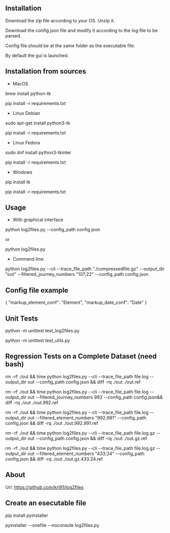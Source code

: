 Installation
------------

Download the zip file according to your OS.
Unzip it.

Download the config.json file and modify it according to the log file to be parsed.

Config file should be at the same folder as the executable file.

By default the gui is launched.

Installation from sources
-------------------------

- MacOS

brew install python-tk

pip install -r requirements.txt

- Linux Debian

sudo apt-get install python3-tk

pip install -r requirements.txt

- Linux Fedora

sudo dnf install python3-tkinter

pip install -r requirements.txt

- Windows

pip install tk

pip install -r requirements.txt

Usage
-----

- With graphical interface 

python log2files.py --config_path config.json

or

python log2files.py

- Command line:

python log2files.py --cli --trace_file_path "./compressedfile.gz" --output_dir "out" --filtered_journey_numbers "107;22" --config_path config.json

Config file example
-------------------
{
    "markup_element_conf": "Element",
    "markup_date_conf": "Date"
}


Unit Tests
----------

python -m unittest test_log2files.py

python -m unittest test_utils.py


Regression Tests on a Complete Dataset (need bash)
--------------------------------------------------

rm -rf ./out && time python log2files.py --cli --trace_file_path file.log --output_dir out --config_path config.json && diff -rq ./out ./out.ref
 
rm -rf ./out && time python log2files.py --cli --trace_file_path file.log --output_dir out --filtered_journey_numbers 992 --config_path config.json&& diff -rq ./out ./out.992.ref

rm -rf ./out && time python log2files.py --cli --trace_file_path file.log --output_dir out --filtered_element_numbers "992;991" --config_path config.json && diff -rq ./out ./out.992.991.ref

rm -rf ./out && time python log2files.py --cli --trace_file_path file.log.gz --output_dir out --config_path config.json && diff -rq ./out ./out.gz.ref

rm -rf ./out && time python log2files.py --cli --trace_file_path file.log.gz --output_dir out --filtered_element_numbers "433;24" --config_path config.json && diff -rq ./out ./out.gz.433.24.ref

About
-----

Url: https://github.com/krl91/log2files

Create an esecutable file
-------------------------

pip install pyinstaller

pyinstaller --onefile --noconsole log2files.py
